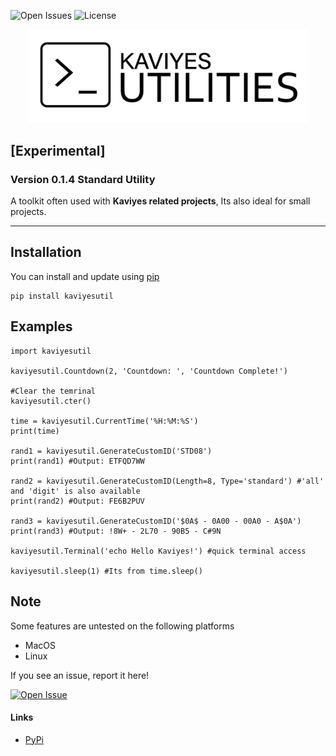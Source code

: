 ![Open Issues](https://img.shields.io/github/issues/Kaviyes/kaviyesutil.svg) ![License](https://img.shields.io/github/license/Kaviyes/kaviyesutil.svg)
<p align="center">
  <img src="https://raw.githubusercontent.com/Kaviyes/kaviyesutil/main/image-kaviyesutilites.png" alt="Kaviyes Utilities" width="450" />
</p>

## [Experimental] 
### Version 0.1.4 Standard Utility

A toolkit often used with **Kaviyes related projects**, Its also ideal for small projects.

---

## Installation
You can install and update using [pip](https://pip.pypa.io/en/stable/getting-started/)
```
pip install kaviyesutil
```
## Examples
```
import kaviyesutil

kaviyesutil.Countdown(2, 'Countdown: ', 'Countdown Complete!')

#Clear the temrinal
kaviyesutil.cter()

time = kaviyesutil.CurrentTime('%H:%M:%S')
print(time)

rand1 = kaviyesutil.GenerateCustomID('STD08')
print(rand1) #Output: ETFQD7WW

rand2 = kaviyesutil.GenerateCustomID(Length=8, Type='standard') #'all' and 'digit' is also available
print(rand2) #Output: FE6B2PUV

rand3 = kaviyesutil.GenerateCustomID('$0A$ - 0A00 - 00A0 - A$0A')
print(rand3) #Output: !8W+ - 2L70 - 90B5 - C#9N

kaviyesutil.Terminal('echo Hello Kaviyes!') #quick terminal access

kaviyesutil.sleep(1) #Its from time.sleep()
```
## Note
Some features are untested on the following platforms
- MacOS
- Linux

If you see an issue, report it here!

[![Open Issue](https://img.shields.io/badge/Open-Issue-brightgreen?style=for-the-badge)](https://github.com/Kaviyes/kaviyesutil/issues/new)

#### Links
- [PyPi](https://pypi.org/project/kaviyesutil/)
